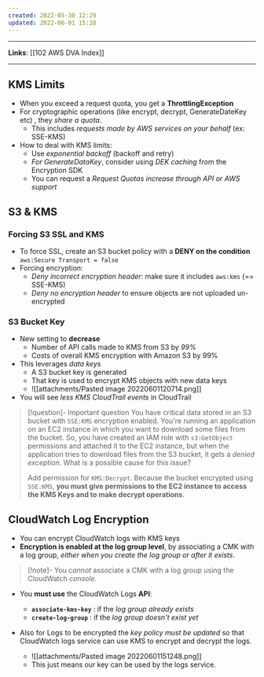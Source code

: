 ```yaml
---
created: 2022-05-30 12:29
updated: 2022-06-01 15:28
---
```

---
**Links**: [[102 AWS DVA Index]]

---
## KMS Limits
- When you exceed a request quota, you get a **ThrottlingException**
- For cryptographic operations (like encrypt, decrypt, GenerateDateKey etc) , they *share a quota*. 
	- This includes *requests made by AWS services on your behalf* (ex: SSE-KMS)
- How to deal with KMS limits:
	- Use *exponential backoff* (backoff and retry)
	- *For GenerateDataKey*, consider using *DEK caching* from the Encryption SDK
	- You can request a *Request Quotas increase through API or AWS support* 

## S3 & KMS
### Forcing S3 SSL and KMS
- To force SSL, create an S3 bucket policy with a **DENY on the condition** `aws:Secure Transport = false`
- Forcing encryption:
	- *Deny incorrect encryption header*: make sure it includes `aws:kms` (== SSE-KMS)
	- *Deny no encryption header* to ensure objects are not uploaded un-encrypted

### S3 Bucket Key
- New setting to **decrease** 
	- Number of API calls made to KMS from S3 by *99%*
	- Costs of overall KMS encryption with Amazon S3 by 99%
- This leverages *data keys*
	- A S3 bucket key is generated
	- That key is used to encrypt KMS objects with new data keys
	- ![[attachments/Pasted image 20220601120714.png]]
- You will see *less KMS CloudTrail events* in CloudTrail

> [!question]- Important question
> You have critical data stored in an S3 bucket with `SSE:KMS` encryption enabled. You're running an application on an EC2 instance in which you want to download some files from the bucket. So, you have created an IAM role with `s3:GetObject` permissions and attached it to the EC2 instance, but when the application tries to download files from the S3 bucket, it gets a *denied exception*. What is a possible cause for this issue?
>
> Add permission for `KMS:Decrypt`. Because the bucket encrypted using `SSE:KMS`, **you must give permissions to the EC2 instance to access the KMS Keys and to make decrypt operations**.

## CloudWatch Log Encryption
- You can encrypt CloudWatch logs with KMS keys
- **Encryption is enabled at the log group level**, by associating a CMK with a log group, *either when you create the log group or after it exists*.

> [!note]- You *cannot* associate a CMK with a log group using the CloudWatch *console*.

- You **must use** the CloudWatch Logs **API**:
	- **`associate-kms-key`** : if the *log group already exists*
	- **`create-log-group`** : if the *log group doesn't exist yet*

- Also for Logs to be encrypted the *key policy must be updated* so that CloudWatch logs service can use KMS to encrypt and decrypt the logs.
	- ![[attachments/Pasted image 20220601151248.png]]
	- This just means our key can be used by the logs service.
